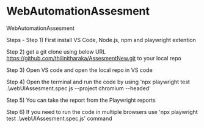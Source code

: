 # WebAutomationAssesment
WebAutomationAssesment

Steps - 
Step 1) First install VS Code, Node.js, npm and playwright extention

Step 2) get a git clone using below URL  https://github.com/thilinitharaka/AssesmentNew.git to your local repo

Step 3) Open VS code and open the local repo in VS code

Step 4) Open the terminal and run the code by using  'npx playwright test .\webUIAssesment.spec.js --project chromium --headed'

Step 5) You can take the report from the Playwright reports

Step 6) If you need to run the code in multiple browsers use 'npx playwright test .\webUIAssesment.spec.js' command

